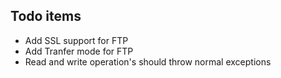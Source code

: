 ## Todo items

* Add SSL support for FTP
* Add Tranfer mode for FTP
* Read and write operation's should throw normal exceptions 